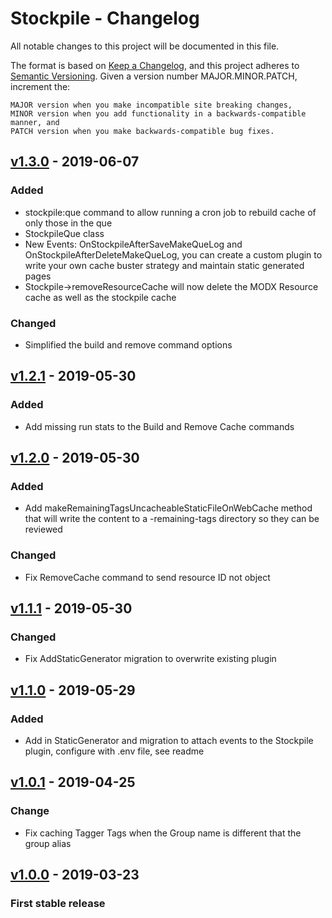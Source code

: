 # Stockpile - Changelog
All notable changes to this project will be documented in this file.

The format is based on [Keep a Changelog](https://keepachangelog.com/en/1.0.0/),
and this project adheres to [Semantic Versioning](https://semver.org/spec/v2.0.0.html).
Given a version number MAJOR.MINOR.PATCH, increment the:

    MAJOR version when you make incompatible site breaking changes,
    MINOR version when you add functionality in a backwards-compatible manner, and
    PATCH version when you make backwards-compatible bug fixes.

## [v1.3.0](https://github.com/LippertComponents/Stockpile/compare/v1.2.1...1.3.0) - 2019-06-07
### Added 
- stockpile:que command to allow running a cron job to rebuild cache of only those in the que
- StockpileQue class
- New Events: OnStockpileAfterSaveMakeQueLog and OnStockpileAfterDeleteMakeQueLog, you can create a custom plugin to write 
your own cache buster strategy and maintain static generated pages
- Stockpile->removeResourceCache will now delete the MODX Resource cache as well as the stockpile cache

### Changed
- Simplified the build and remove command options

## [v1.2.1](https://github.com/LippertComponents/Stockpile/compare/v1.2.0...1.2.1) - 2019-05-30
### Added 
- Add missing run stats to the Build and Remove Cache commands

## [v1.2.0](https://github.com/LippertComponents/Stockpile/compare/v1.1.1...1.2.0) - 2019-05-30
### Added 
-  Add makeRemainingTagsUncacheableStaticFileOnWebCache method that will write the content to a -remaining-tags directory so they can be reviewed

### Changed
- Fix RemoveCache command to send resource ID not object

## [v1.1.1](https://github.com/LippertComponents/Stockpile/compare/v1.0.1...v1.1.0) - 2019-05-30
### Changed
- Fix AddStaticGenerator migration to overwrite existing plugin 

## [v1.1.0](https://github.com/LippertComponents/Stockpile/compare/v1.0.1...v1.1.0) - 2019-05-29
### Added
- Add in StaticGenerator and migration to attach events to the Stockpile plugin, configure with .env file, see readme

## [v1.0.1](https://github.com/LippertComponents/Stockpile/compare/v1.0.0...v1.0.1) - 2019-04-25
### Change
-  Fix caching Tagger Tags when the Group name is different that the group alias

## [v1.0.0](https://github.com/LippertComponents/Stockpile/releases/tag/v1.0.0) - 2019-03-23
### First stable release

